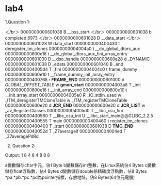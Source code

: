 # lab4


1.Question 1:

＜/br＞  0000000000601038 B __bss_start
＜/br＞  0000000000601038 b completed.6973
＜/br＞  0000000000601028 D __data_start
＜/br＞  0000000000601028 W data_start
  0000000000400430 t deregister_tm_clones
  00000000004004a0 t __do_global_dtors_aux
  0000000000600e18 t __do_global_dtors_aux_fini_array_entry
  0000000000601030 D __dso_handle
0000000000600e28 d _DYNAMIC
0000000000601038 D _edata
0000000000601040 B _end
00000000004005d4 T _fini
00000000004004c0 t frame_dummy
0000000000600e10 t __frame_dummy_init_array_entry
0000000000400768 r __FRAME_END__
0000000000601000 d _GLOBAL_OFFSET_TABLE_
                 w __gmon_start__
00000000004003a8 T _init
0000000000600e18 t __init_array_end
0000000000600e10 t __init_array_start
00000000004005e0 R _IO_stdin_used
                 w _ITM_deregisterTMCloneTable
                 w _ITM_registerTMCloneTable
0000000000600e20 d __JCR_END__
0000000000600e20 d __JCR_LIST__
                 w _Jv_RegisterClasses
00000000004005d0 T __libc_csu_fini
0000000000400560 T __libc_csu_init
                 U __libc_start_main@@GLIBC_2.2.5
0000000000400555 T main
0000000000400460 t register_tm_clones
0000000000400400 T _start
0000000000601038 D __TMC_END__
000000000040052d T _Z7averageif
00000000004004ed T _Z7averagePdRd


2. Question 2:

Output:
1 8
4 8
4 8
8 8

a變數儲存char字元，佔1 Byte
b變數儲存int整數，在Linux系統佔4 Bytes
c變數儲存float浮點數，佔4 Bytes
d變數儲存double倍精確度浮點數，佔8 Bytes
*pa.*pb.*pc.*pd為pointer指標，存放地址，佔8 Bytes(64位元電腦)



